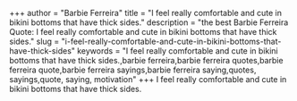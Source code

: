 +++
author = "Barbie Ferreira"
title = "I feel really comfortable and cute in bikini bottoms that have thick sides."
description = "the best Barbie Ferreira Quote: I feel really comfortable and cute in bikini bottoms that have thick sides."
slug = "i-feel-really-comfortable-and-cute-in-bikini-bottoms-that-have-thick-sides"
keywords = "I feel really comfortable and cute in bikini bottoms that have thick sides.,barbie ferreira,barbie ferreira quotes,barbie ferreira quote,barbie ferreira sayings,barbie ferreira saying,quotes, sayings,quote, saying, motivation"
+++
I feel really comfortable and cute in bikini bottoms that have thick sides.
